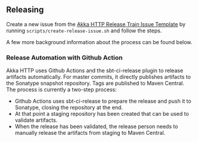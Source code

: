 ## Releasing

Create a new issue from the [Akka HTTP Release Train Issue Template](scripts/release-train-issue-template.md) by running `scripts/create-release-issue.sh` and follow the steps.

A few more background information about the process can be found below.

### Release Automation with Github Action

Akka HTTP uses Github Actions and the sbt-ci-release plugin to release artifacts automatically. For master commits, it directly publishes artifacts to the Sonatype snapshot repository.
Tags are published to Maven Central. The process is currently a two-step process:
 * Github Actions uses sbt-ci-release to prepare the release and push it to Sonatype, closing the repository at the end.
 * At that point a staging repository has been created that can be used to validate artifacts.
 * When the release has been validated, the release person needs to manually release the artifacts from staging to Maven Central.
